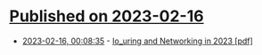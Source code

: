 # [Published on 2023-02-16](index.md)

* [2023-02-16, 00:08:35](https://news.ycombinator.com/item?id=34812949) - [Io_uring and Networking in 2023 [pdf]](https://kernel.dk/io_uring%20and%20networking%20in%202023.pdf)
